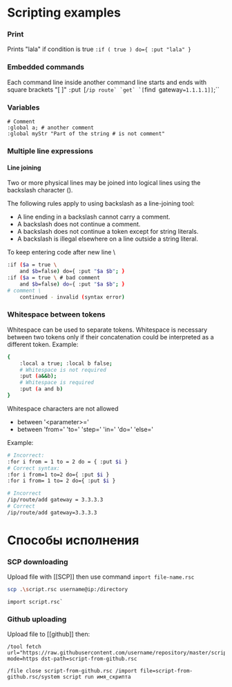 # Scripting examples

### Print

Prints "lala" if condition is true
`:if ( true ) do={ :put "lala" }`

### Embedded commands

Each command line inside another command line starts and ends with square brackets "[ ]"
``:``put` `\[``/ip route` `get` `[``find` `gateway``=1.1.1.1]]``;``

### Variables

```shell
# Comment
:global a; # another comment
:global myStr "Part of the string # is not comment"
```
### Multiple line expressions

#### Line joining

Two or more physical lines may be joined into logical lines using the backslash character (\).

The following rules apply to using backslash as a line-joining tool:

- A line ending in a backslash cannot carry a comment.
- A backslash does not continue a comment.
- A backslash does not continue a token except for string literals.
- A backslash is illegal elsewhere on a line outside a string literal.

To keep entering code after new line \
```bash
:if ($a = true \
	and $b=false) do={ :put "$a $b"; }
:if ($a = true \ # bad comment
	and $b=false) do={ :put "$a $b"; }
# comment \
	continued - invalid (syntax error)
```

### Whitespace between tokens

Whitespace can be used to separate tokens. Whitespace is necessary between two tokens only if their concatenation could be interpreted as a different token. Example:

```bash
{
	:local a true; :local b false;
	# Whitespace is not required
	:put (a&&b);
	# Whitespace is required
	:put (a and b)
}
```

Whitespace characters are not allowed

- between '\<parameter\>='
- between 'from=' 'to=' 'step=' 'in=' 'do=' 'else='

Example:
```bash
# Incorrect:
:for i from = 1 to = 2 do = { :put $i }
# Correct syntax:
:for i from=1 to=2 do={ :put $i }
:for i from= 1 to= 2 do={ :put $i }

# Incorrect
/ip/route/add gateway = 3.3.3.3
# Correct
/ip/route/add gateway=3.3.3.3
```
# Способы исполнения

### SCP downloading

Upload file with [[SCP]] then use command `import file-name.rsc`
```bash
scp .\script.rsc username@ip:/directory
```
```rsc
import script.rsc`
```

### Github uploading

Upload file to [[github]] then:
```rsc
/tool fetch url="https://raw.githubusercontent.com/username/repository/master/script.rsc" mode=https dst-path=script-from-github.rsc

/file close script-from-github.rsc /import file=script-from-github.rsc/system script run имя_скрипта
```
